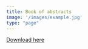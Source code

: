 ```yaml
---
title: Book of abstracts
image: '/images/example.jpg'
type: "page"
---
```


[Download here](/files/SWS_book_of_abstracts.pdf)